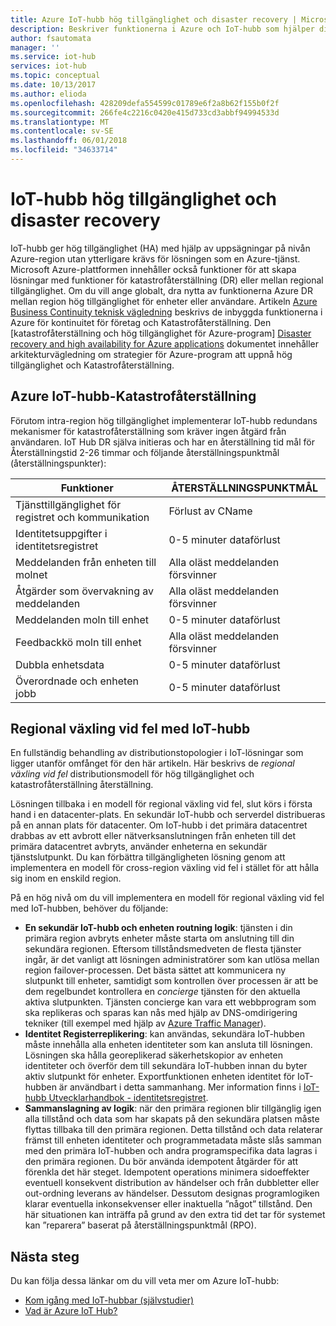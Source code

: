 ```yaml
---
title: Azure IoT-hubb hög tillgänglighet och disaster recovery | Microsoft Docs
description: Beskriver funktionerna i Azure och IoT-hubb som hjälper dig att skapa hög tillgänglighet Azure IoT-lösningar med katastrofåterställning återställningsfunktioner.
author: fsautomata
manager: ''
ms.service: iot-hub
services: iot-hub
ms.topic: conceptual
ms.date: 10/13/2017
ms.author: elioda
ms.openlocfilehash: 428209defa554599c01789e6f2a8b62f155b0f2f
ms.sourcegitcommit: 266fe4c2216c0420e415d733cd3abbf94994533d
ms.translationtype: MT
ms.contentlocale: sv-SE
ms.lasthandoff: 06/01/2018
ms.locfileid: "34633714"
---
```

# <a name="iot-hub-high-availability-and-disaster-recovery"></a>IoT-hubb hög tillgänglighet och disaster recovery
IoT-hubb ger hög tillgänglighet (HA) med hjälp av uppsägningar på nivån Azure-region utan ytterligare krävs för lösningen som en Azure-tjänst. Microsoft Azure-plattformen innehåller också funktioner för att skapa lösningar med funktioner för katastrofåterställning (DR) eller mellan regional tillgänglighet. Om du vill ange globalt, dra nytta av funktionerna Azure DR mellan region hög tillgänglighet för enheter eller användare. Artikeln [Azure Business Continuity teknisk vägledning](../resiliency/resiliency-technical-guidance.md) beskrivs de inbyggda funktionerna i Azure för kontinuitet för företag och Katastrofåterställning. Den [katastrofåterställning och hög tillgänglighet för Azure-program] [ Disaster recovery and high availability for Azure applications] dokumentet innehåller arkitekturvägledning om strategier för Azure-program att uppnå hög tillgänglighet och Katastrofåterställning.

## <a name="azure-iot-hub-dr"></a>Azure IoT-hubb-Katastrofåterställning
Förutom intra-region hög tillgänglighet implementerar IoT-hubb redundans mekanismer för katastrofåterställning som kräver ingen åtgärd från användaren. IoT Hub DR själva initieras och har en återställning tid mål för Återställningstid 2-26 timmar och följande återställningspunktmål (återställningspunkter):

| Funktioner | ÅTERSTÄLLNINGSPUNKTMÅL |
| --- | --- |
| Tjänsttillgänglighet för registret och kommunikation |Förlust av CName |
| Identitetsuppgifter i identitetsregistret |0-5 minuter dataförlust |
| Meddelanden från enheten till molnet |Alla oläst meddelanden försvinner |
| Åtgärder som övervakning av meddelanden |Alla oläst meddelanden försvinner |
| Meddelanden moln till enhet |0-5 minuter dataförlust |
| Feedbackkö moln till enhet |Alla oläst meddelanden försvinner |
| Dubbla enhetsdata |0-5 minuter dataförlust |
| Överordnade och enheten jobb |0-5 minuter dataförlust |

## <a name="regional-failover-with-iot-hub"></a>Regional växling vid fel med IoT-hubb
En fullständig behandling av distributionstopologier i IoT-lösningar som ligger utanför omfånget för den här artikeln. Här beskrivs de *regional växling vid fel* distributionsmodell för hög tillgänglighet och katastrofåterställning återställning.

Lösningen tillbaka i en modell för regional växling vid fel, slut körs i första hand i en datacenter-plats. En sekundär IoT-hubb och serverdel distribueras på en annan plats för datacenter. Om IoT-hubb i det primära datacentret drabbas av ett avbrott eller nätverksanslutningen från enheten till det primära datacentret avbryts, använder enheterna en sekundär tjänstslutpunkt. Du kan förbättra tillgängligheten lösning genom att implementera en modell för cross-region växling vid fel i stället för att hålla sig inom en enskild region. 

På en hög nivå om du vill implementera en modell för regional växling vid fel med IoT-hubben, behöver du följande:

* **En sekundär IoT-hubb och enheten routning logik**: tjänsten i din primära region avbryts enheter måste starta om anslutning till din sekundära regionen. Eftersom tillståndsmedveten de flesta tjänster ingår, är det vanligt att lösningen administratörer som kan utlösa mellan region failover-processen. Det bästa sättet att kommunicera ny slutpunkt till enheter, samtidigt som kontrollen över processen är att be dem regelbundet kontrollera en *concierge* tjänsten för den aktuella aktiva slutpunkten. Tjänsten concierge kan vara ett webbprogram som ska replikeras och sparas kan nås med hjälp av DNS-omdirigering tekniker (till exempel med hjälp av [Azure Traffic Manager][Azure Traffic Manager]).
* **Identitet Registerreplikering**: kan användas, sekundära IoT-hubben måste innehålla alla enheten identiteter som kan ansluta till lösningen. Lösningen ska hålla georeplikerad säkerhetskopior av enheten identiteter och överför dem till sekundära IoT-hubben innan du byter aktiv slutpunkt för enheter. Exportfunktionen enheten identitet för IoT-hubben är användbart i detta sammanhang. Mer information finns i [IoT-hubb Utvecklarhandbok - identitetsregistret][IoT Hub developer guide - identity registry].
* **Sammanslagning av logik**: när den primära regionen blir tillgänglig igen alla tillstånd och data som har skapats på den sekundära platsen måste flyttas tillbaka till den primära regionen. Detta tillstånd och data relaterar främst till enheten identiteter och programmetadata måste slås samman med den primära IoT-hubben och andra programspecifika data lagras i den primära regionen. Du bör använda idempotent åtgärder för att förenkla det här steget. Idempotent operations minimera sidoeffekter eventuell konsekvent distribution av händelser och från dubbletter eller out-ordning leverans av händelser. Dessutom designas programlogiken klarar eventuella inkonsekvenser eller inaktuella ”något” tillstånd. Den här situationen kan inträffa på grund av den extra tid det tar för systemet kan ”reparera” baserat på återställningspunktmål (RPO).

## <a name="next-steps"></a>Nästa steg
Du kan följa dessa länkar om du vill veta mer om Azure IoT-hubb:

* [Kom igång med IoT-hubbar (självstudier)][lnk-get-started]
* [Vad är Azure IoT Hub?][What is Azure IoT Hub?]

[Disaster recovery and high availability for Azure applications]: ../resiliency/resiliency-disaster-recovery-high-availability-azure-applications.md
[Azure Business Continuity Technical Guidance]: https://azure.microsoft.com/documentation/articles/resiliency-technical-guidance/
[Azure Traffic Manager]: https://azure.microsoft.com/documentation/services/traffic-manager/
[IoT Hub developer guide - identity registry]: iot-hub-devguide-identity-registry.md

[lnk-get-started]: iot-hub-csharp-csharp-getstarted.md
[What is Azure IoT Hub?]: iot-hub-what-is-iot-hub.md
